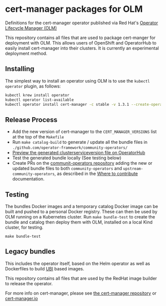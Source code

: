 # cert-manager packages for OLM

Definitions for the cert-manager operator published via Red Hat's [Operator Lifecycle Manager (OLM)][]

[Operator Lifecycle Manager (OLM)]: https://olm.operatorframework.io/

This repository contains all files that are used to package cert-manger for deployment with OLM.
This allows users of OpenShift and OperatorHub to easily install cert-manager into their clusters.
It is currently an experimental deployment method.

[OpenShift]: https://www.okd.io/
[OperatorHub]: https://operatorhub.io/

## Installing

The simplest way to install an operator using OLM is to use the `kubectl operator` plugin, as follows:

```sh
kubectl krew install operator
kubectl operator list-available
kubectl operator install cert-manager -c stable -v 1.3.1 --create-operator-group
```

[kubectl operator plugin]: https://github.com/operator-framework/kubectl-operator

## Release Process

* Add the new version of cert-manager to the `CERT_MANAGER_VERSIONS` list at the top of the `Makefile`
* Run `make catalog-build` to generate / update all the bundle files in `./github.com/operator-framework/community-operators/`
* [Preview the generated clusterserviceversion file on OperatorHub ](https://operatorhub.io/preview)
* Test the generated bundle locally (See testing below)
* Create PRs on the [communit-operators repository][] adding the new or updated bundle files to both `community-operators` and `upstream-community-operators`, as described in the [Where to contribute][] documentation.

[communit-operators repository]: https://github.com/operator-framework/community-operators
[Where to contribute]: https://operator-framework.github.io/community-operators/contributing-where-to/

## Testing

The bundles Docker images and a temporary catalog Docker image can be built and pushed to a personal Docker registry.
These can then be used by OLM running on a Kubernetes cluster.
Run `make bundle-test` to create the bundle and catalog then deploy them with OLM, installed on a local Kind cluster, for testing.

```
make bundle-test
```

## Legacy bundles

This includes the operator itself, based on the Helm operator as well as Dockerfiles to build [UBI](https://connect.redhat.com/about/faq/what-red-hat-universal-base-image-ubi-0) based images.

This repository contains all files that are used by the RedHat image builder to release the operator.

For more info on cert-manager, please see [the cert-manager repository](https://github.com/jetstack/cert-manager) or [cert-manager.io](https://cert-manager.io)

